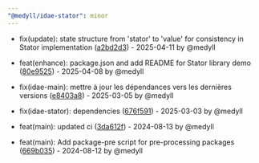 ```yaml
---
"@medyll/idae-stator": minor
---
```


- fix(update): state structure from 'stator' to 'value' for consistency in Stator implementation ([a2bd2d3](https://github.com/medyll/idae/commit/a2bd2d36101ef47118912342b2424f93e0fc3019)) - 2025-04-11 by @medyll

- feat(enhance): package.json and add README for Stator library demo ([80e9525](https://github.com/medyll/idae/commit/80e95258e779db1707c8529dbdb5b732d383d615)) - 2025-04-08 by @medyll

- fix(idae-main): mettre à jour les dépendances vers les dernières versions ([e8403a8](https://github.com/medyll/idae/commit/e8403a84732c14a4fd859840a9155d28cd2bc1c1)) - 2025-03-05 by @medyll

- fix(idae-stator): dependencies ([676f591](https://github.com/medyll/idae/commit/676f591abbc98b359d88b9770a8f6af3fdfcccd2)) - 2025-03-03 by @medyll

- feat(main): updated ci ([3da612f](https://github.com/medyll/idae/commit/3da612f0f8f9da1f9dbc635abebce72a5c051a9b)) - 2024-08-13 by @medyll

- feat(main): Add package-pre script for pre-processing packages ([669b035](https://github.com/medyll/idae/commit/669b0358873f79c790d1ac3cc01e6cf7bdf1e93e)) - 2024-08-12 by @medyll
